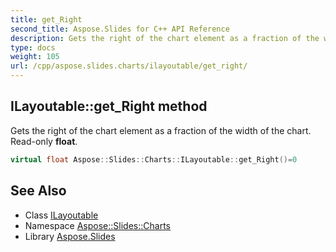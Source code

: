 ```yaml
---
title: get_Right
second_title: Aspose.Slides for C++ API Reference
description: Gets the right of the chart element as a fraction of the width of the chart. Read-only float.
type: docs
weight: 105
url: /cpp/aspose.slides.charts/ilayoutable/get_right/
---
```

## ILayoutable::get_Right method


Gets the right of the chart element as a fraction of the width of the chart. Read-only **float**.

```cpp
virtual float Aspose::Slides::Charts::ILayoutable::get_Right()=0
```

## See Also

* Class [ILayoutable](../)
* Namespace [Aspose::Slides::Charts](../../)
* Library [Aspose.Slides](../../../)
